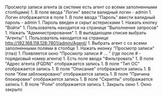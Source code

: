  Просмотр записи агента (в системе есть агент со всеми заполненными столбцами)
    1. В поле ввода "Логин" ввести валидный логин - admin
    1. Логин отображается в поле
    1. В поле ввода "Пароль" ввести валидный пароль - admin
    1. Пароль введен и скрыт астерисками
    1. Нажать кнопку "Войти" 
    1. Пользователь находится на странице "Выполнение запросов"
    1. Нажать "Администрирование"
    1. В выпадающем списке выбрать "Агенты"
    1. Пользователь находится на странице http://192.168.118.128:7801/admin/Agent/
    1. Выбрать агент с со всеми заполненными полями в столбце
    1. Нажать иконку "Просмотр записи"(глаз)
    1. Появляется окно "Просмотр записи # ... " (где после # - порядковый номер агента)
    1. Есть поле ввода "Фильтровать"
    1. В поле "Адрес агента (FQDN)" отображается запись
    1. В поле "Тип ОС" отображается запись
    1. В поле "Описание" отображается запись
    1. В поле "Кем заблокировано" отображается запись
    1. В поле "Причина блокировки" отображается запись
    1. В поле "Скрипты" отображается запись
    1. В поле "Роли" отображается запись
    1. Закрыть окно
    1. Окно закрыто